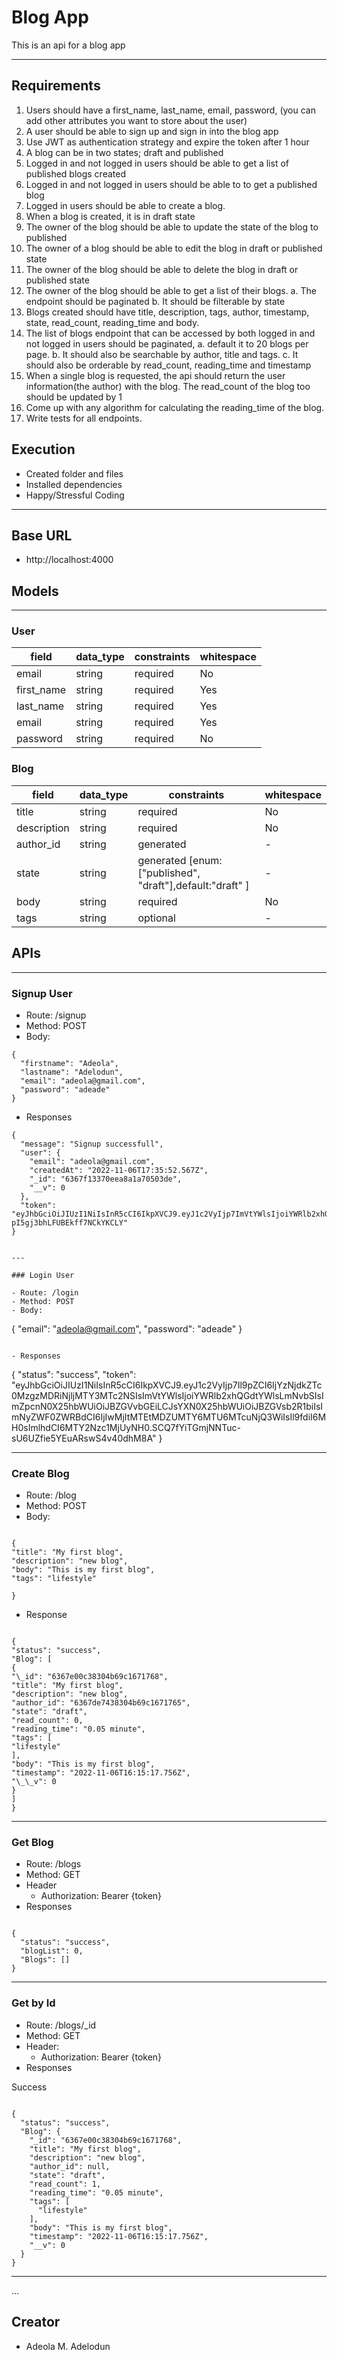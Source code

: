 # Blog App

This is an api for a blog app

---

## Requirements

1. Users should have a first_name, last_name, email, password, (you can add other
   attributes you want to store about the user)
2. A user should be able to sign up and sign in into the blog app
3. Use JWT as authentication strategy and expire the token after 1 hour
4. A blog can be in two states; draft and published
5. Logged in and not logged in users should be able to get a list of published blogs
   created
6. Logged in and not logged in users should be able to to get a published blog
7. Logged in users should be able to create a blog.
8. When a blog is created, it is in draft state
9. The owner of the blog should be able to update the state of the blog to published
10. The owner of a blog should be able to edit the blog in draft or published state
11. The owner of the blog should be able to delete the blog in draft or published state
12. The owner of the blog should be able to get a list of their blogs.
    a. The endpoint should be paginated
    b. It should be filterable by state
13. Blogs created should have title, description, tags, author, timestamp, state, read_count, reading_time and body.
14. The list of blogs endpoint that can be accessed by both logged in and not logged
    in users should be paginated,
    a. default it to 20 blogs per page.
    b. It should also be searchable by author, title and tags.
    c. It should also be orderable by read_count, reading_time and timestamp
15. When a single blog is requested, the api should return the user information(the author) with the blog. The read_count of the blog too should be updated by 1
16. Come up with any algorithm for calculating the reading_time of the blog.
17. Write tests for all endpoints.

## Execution

- Created folder and  files
- Installed dependencies
- Happy/Stressful Coding


---

## Base URL

- http://localhost:4000

## Models

---

### User

| field     | data_type | constraints                                      |whitespace
| --------- | --------- | ------------------------------------------------ |----------------------------
| email     | string    | required                                         | No
| first_name| string    | required                                         | Yes
| last_name | string    | required                                         | Yes
| email     | string    | required                                         | Yes
| password  | string    | required                                         | No



### Blog

| field      | data_type | constraints                                      |whitespace
| ---------  | --------- | ------------------------------------------------ |----------------------------
| title      | string    | required                                         | No
| description| string    | required                                         | No
| author_id  | string    | generated                                        | -
| state      | string    | generated [enum: ["published", "draft"],default:"draft" ]                                        | -
| body       | string    | required                                         | No
| tags       | string    | optional                                         | -



## APIs

---

### Signup User

- Route: /signup
- Method: POST
- Body:

```
{
  "firstname": "Adeola",
  "lastname": "Adelodun",
  "email": "adeola@gmail.com",
  "password": "adeade"
}
```

- Responses

```
{
  "message": "Signup successfull",
  "user": {
    "email": "adeola@gmail.com",
    "createdAt": "2022-11-06T17:35:52.567Z",
    "_id": "6367f13370eea8a1a70503de",
    "__v": 0
  },
  "token": "eyJhbGciOiJIUzI1NiIsInR5cCI6IkpXVCJ9.eyJ1c2VyIjp7ImVtYWlsIjoiYWRlb2xhQGdtYWlsLmNvbSIsImNyZWF0ZWRBdCI6IjIwMjItMTEtMDZUMTc6MzU6NTIuNTY3WiIsIl9pZCI6IjYzNjdmMTMzNzBlZWE4YTFhNzA1MDNkZSIsIl9fdiI6MH0sImlhdCI6MTY2Nzc1NjM0MH0.zsuWCyscLy76GXchH-pI5gj3bhLFUBEkff7NCkYKCLY"
}


---

### Login User

- Route: /login
- Method: POST
- Body:

```

{
"email": "adeola@gmail.com",
"password": "adeade"
}

```

- Responses

```

{
"status": "success",
"token": "eyJhbGciOiJIUzI1NiIsInR5cCI6IkpXVCJ9.eyJ1c2VyIjp7Il9pZCI6IjYzNjdkZTc0MzgzMDRiNjljMTY3MTc2NSIsImVtYWlsIjoiYWRlb2xhQGdtYWlsLmNvbSIsImZpcnN0X25hbWUiOiJBZGVvbGEiLCJsYXN0X25hbWUiOiJBZGVsb2R1biIsImNyZWF0ZWRBdCI6IjIwMjItMTEtMDZUMTY6MTU6MTcuNjQ3WiIsIl9fdiI6MH0sImlhdCI6MTY2Nzc1MjUyNH0.SCQ7fYiTGmjNNTuc-sU6UZfie5YEuARswS4v40dhM8A"
}

---

### Create Blog

- Route: /blog
- Method: POST
- Body:

```

{
"title": "My first blog",
"description": "new blog",
"body": "This is my first blog",
"tags": "lifestyle"

}

```

- Response

```

{
"status": "success",
"Blog": [
{
"\_id": "6367e00c38304b69c1671768",
"title": "My first blog",
"description": "new blog",
"author_id": "6367de7438304b69c1671765",
"state": "draft",
"read_count": 0,
"reading_time": "0.05 minute",
"tags": [
"lifestyle"
],
"body": "This is my first blog",
"timestamp": "2022-11-06T16:15:17.756Z",
"\_\_v": 0
}
]
}

```

---

### Get Blog

- Route: /blogs
- Method: GET
- Header
  - Authorization: Bearer {token}
- Responses


```

{
  "status": "success",
  "blogList": 0,
  "Blogs": []
}

```

---

### Get by Id

- Route: /blogs/_id
- Method: GET
- Header:
  - Authorization: Bearer {token}
- Responses

Success

```

{
  "status": "success",
  "Blog": {
    "_id": "6367e00c38304b69c1671768",
    "title": "My first blog",
    "description": "new blog",
    "author_id": null,
    "state": "draft",
    "read_count": 1,
    "reading_time": "0.05 minute",
    "tags": [
      "lifestyle"
    ],
    "body": "This is my first blog",
    "timestamp": "2022-11-06T16:15:17.756Z",
    "__v": 0
  }
}
```

---

...

## Creator

- Adeola M. Adelodun

```

```
